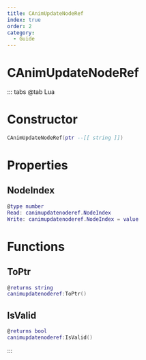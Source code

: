 ```yaml
---
title: CAnimUpdateNodeRef
index: true
order: 2
category:
  - Guide
---
```


# CAnimUpdateNodeRef

::: tabs
@tab Lua
# Constructor
```lua
CAnimUpdateNodeRef(ptr --[[ string ]])
```
# Properties
## NodeIndex 
```lua
@type number
Read: canimupdatenoderef.NodeIndex
Write: canimupdatenoderef.NodeIndex = value
```
# Functions
## ToPtr
```lua
@returns string
canimupdatenoderef:ToPtr()
```
## IsValid
```lua
@returns bool
canimupdatenoderef:IsValid()
```

:::